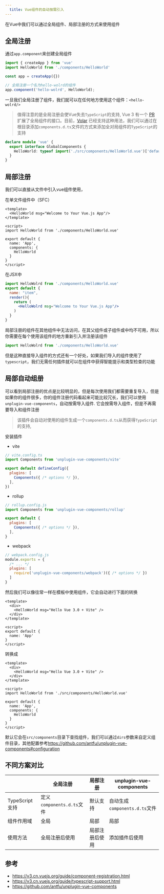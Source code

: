 ```yaml
---
  title: Vue组件的自动按需引入
---
```


在Vue中我们可以通过全局组件、局部注册的方式来使用组件

## 全局注册

通过`app.component`来创建全局组件

```js
import { createApp } from 'vue'
import HelloWorld from './components/HelloWorld'

const app = createApp({})

// 全局注册一个名为hello-wolrd的组件
app.component('hello-wolrd', HelloWorld);
```

一旦我们全局注册了组件，我们就可以在任何地方使用这个组件：`<hello-wolrd/>`  
>值得注意的是全局注册会使Vue失去`TypeScript`的支持, Vue 3 有一个 [PR](https://github.com/vuejs/vue-next/pull/3399) 扩展了全局组件的接口。目前，[Volar](https://marketplace.visualstudio.com/items?itemName=johnsoncodehk.volar) 已经支持这种用法，我们可以通过在根目录添加`components.d.ts`文件的方式来添加全对局组件的`TypeScript`的支持

```ts
declare module 'vue' {
  export interface GlobalComponents {
    HelloWorld: typeof import('./src/components/HelloWorld.vue')['default']
  }
}
```

## 局部注册
我们可以直接从文件中引入vue组件使用，

在单文件组件中（SFC）
```vue
<template>
  <HelloWorld msg="Welcome to Your Vue.js App"/>
</template>

<script>
import HelloWorld from './components/HelloWorld.vue'

export default {
  name: 'App',
  components: {
    HelloWorld
  }
}
</script>
```
在JSX中
```jsx
import HelloWolrd from './components/HelloWorld.vue'
export default {
  name: "item",
  render(){
    return (
      <HelloWolrd msg="Welcome to Your Vue.js App"/>
    )
  }
}
```

局部注册的组件在其他组件中无法访问，在其父组件或子组件或中均不可用，所以你需要在每个使用该组件的地方重新引入并注册该组件
```js
import HelloWolrd from './components/HelloWorld.vue'
```

但是这种直接导入组件的方式还有一个好处，如果我们导入的组件使用了`typescript`，我们无需任何插件就可以在组件中获得智能提示和类型检查的功能

## 局部自动组册

可以看到局部注册的优点是比较明显的，但是每次使用我们都需要重复导入，但是如果你的组件很多，你的组件注册代码看起来可能比较冗长，我们可以使用`unplugin-vue-components`，自动按需导入组件. 它会按需导入组件，但是不再需要导入和组件注册

> 该插件会自动对使用的组件生成一个`components.d.ts`从而获得`TypeScript`的支持,

安装插件

+ vite
```js
// vite.config.ts
import Components from 'unplugin-vue-components/vite'

export default defineConfig({
  plugins: [
    Components({ /* options */ }),
  ],
})
```
+ rollup
```js
// rollup.config.js
import Components from 'unplugin-vue-components/rollup'

export default {
  plugins: [
    Components({ /* options */ }),
  ],
}
```
+ webpack

```js
// webpack.config.js
module.exports = {
  /* ... */
  plugins: [
    require('unplugin-vue-components/webpack')({ /* options */ })
  ]
}
```

然后我们可以像往常一样在模板中使用组件，它会自动进行下面的转换

```vue
<template>
  <div>
    <HelloWorld msg="Hello Vue 3.0 + Vite" />
  </div>
</template>

<script>
export default {
  name: 'App'
}
</script>
```
转换成

```vue
<template>
  <div>
    <HelloWorld msg="Hello Vue 3.0 + Vite" />
  </div>
</template>

<script>
import HelloWorld from './src/components/HelloWorld.vue'

export default {
  name: 'App',
  components: {
    HelloWorld
  }
}
</script>
```

默认它会在`src/components`目录下查找组件，我们可以通过`dirs`参数来自定义组件目录，其他配置参考<https://github.com/antfu/unplugin-vue-components#configuration>

## 不同方案对比

|                | 全局注册                  | 局部注册       | unplugin-vue-components       |
| -------------- | ------------------------- | -------------- | ----------------------------- |
| TypeScript支持 | 定义`components.d.ts`文件 | 默认支持       | 自动生成`components.d.ts`文件 |
| 组件作用域     | 全局                      | 局部           | 局部                          |
| 使用方法        | 全局注册后使用            | 局部注册后使用 | 添加插件后使用                |



## 参考
+ https://v3.cn.vuejs.org/guide/component-registration.html
+ https://v3.cn.vuejs.org/guide/typescript-support.html
+ https://github.com/antfu/unplugin-vue-components